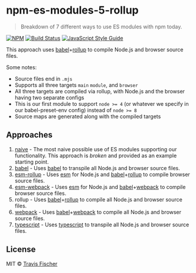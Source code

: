 # npm-es-modules-5-rollup

> Breakdown of 7 different ways to use ES modules with npm today.

[![NPM](https://img.shields.io/npm/v/npm-es-modules-5-rollup.svg)](https://www.npmjs.com/package/npm-es-modules-5-rollup) [![Build Status](https://travis-ci.com/transitive-bullshit/npm-es-modules.svg?branch=master)](https://travis-ci.com/transitive-bullshit/npm-es-modules) [![JavaScript Style Guide](https://img.shields.io/badge/code_style-standard-brightgreen.svg)](https://standardjs.com)

This approach uses [babel](https://babeljs.io/)+[rollup](https://rollupjs.org/guide/en) to compile Node.js and browser source files.

Some notes:
- Source files end in `.mjs`
- Supports all three targets `main` `module`, and `browser`
- All three targets are compiled via rollup, with Node.js and the browser having two separate configs
- This is our first module to support `node >= 4` (or whatever we specify in our babel-preset-env config) instead of `node >= 8`
- Source maps are generated along with the compiled targets

## Approaches

1. [naive](../1-naive) - The most naive possible use of ES modules supporting our functionality. This approach is *broken* and provided as an example starting point.
2. [babel](../2-babel) - Uses [babel](https://babeljs.io/) to transpile all Node.js and browser source files.
3. [esm-rollup](../3-esm-rollup) - Uses [esm](https://github.com/standard-things/esm) for Node.js and [babel](https://babeljs.io/)+[rollup](https://rollupjs.org/guide/en) to compile browser source files.
4. [esm-webpack](../4-esm-webpack) - Uses [esm](https://github.com/standard-things/esm) for Node.js and [babel](https://babeljs.io/)+[webpack](https://webpack.js.org/) to compile browser source files.
5. rollup - Uses [babel](https://babeljs.io/)+[rollup](https://rollupjs.org/guide/en) to compile all Node.js and browser source files.
6. [webpack](../6-webpack) - Uses [babel](https://babeljs.io/)+[webpack](https://webpack.js.org/) to compile all Node.js and browser source files.
7. [typescript](../7-typescript) - Uses [typescript](https://www.typescriptlang.org/) to transpile all Node.js and browser source files.

## License

MIT © [Travis Fischer](https://github.com/transitive-bullshit)

